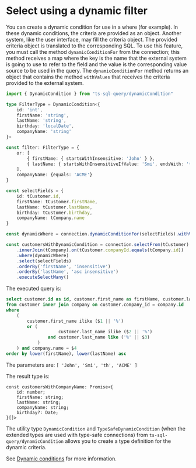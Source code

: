 # Select using a dynamic filter

You can create a dynamic condition for use in a where (for example). In these dynamic conditions, the criteria are provided as an object. Another system, like the user interface, may fill the criteria object. The provided criteria object is translated to the corresponding SQL. To use this feature, you must call the method `dynamicConditionFor` from the connection; this method receives a map where the key is the name that the external system is going to use to refer to the field and the value is the corresponding value source to be used in the query. The `dynamicConditionFor` method returns an object that contains the method `withValues` that receives the criteria provided to the external system.

```ts
import { DynamicCondition } from "ts-sql-query/dynamicCondition"

type FilterType = DynamicCondition<{
    id: 'int',
    firstName: 'string',
    lastName: 'string',
    birthday: 'localDate',
    companyName: 'string'
}>

const filter: FilterType = {
    or: [
        { firstName: { startsWithInsensitive: 'John' } },
        { lastName: { startsWithInsensitiveIfValue: 'Smi', endsWith: 'th' } }
    ],
    companyName: {equals: 'ACME'}
}

const selectFields = {
    id: tCustomer.id,
    firstName: tCustomer.firstName,
    lastName: tCustomer.lastName,
    birthday: tCustomer.birthday,
    companyName: tCompany.name
}

const dynamicWhere = connection.dynamicConditionFor(selectFields).withValues(filter)

const customersWithDynamicCondition = connection.selectFrom(tCustomer)
    .innerJoin(tCompany).on(tCustomer.companyId.equals(tCompany.id))
    .where(dynamicWhere)
    .select(selectFields)
    .orderBy('firstName', 'insensitive')
    .orderBy('lastName', 'asc insensitive')
    .executeSelectMany()
```

The executed query is:
```sql
select customer.id as id, customer.first_name as firstName, customer.last_name as lastName, customer.birthday as birthday, company.name as companyName 
from customer inner join company on customer.company_id = company.id 
where 
    (   
        customer.first_name ilike ($1 || '%') 
        or (
                    customer.last_name ilike ($2 || '%') 
                and customer.last_name like ('%' || $3)
            )
    ) and company.name = $4 
order by lower(firstName), lower(lastName) asc
```

The parameters are: `[ 'John', 'Smi', 'th', 'ACME' ]`

The result type is:
```tsx
const customersWithCompanyName: Promise<{
    id: number;
    firstName: string;
    lastName: string;
    companyName: string;
    birthday?: Date;
}[]>
```

The utility type `DynamicCondition` and `TypeSafeDynamicCondition` (when the extended types are used with type-safe connections) from `ts-sql-query/dynamicCondition` allows you to create a type definition for the dynamic criteria.

See [Dynamic conditions](../../supported-operations/#dynamic-conditions) for more information.
